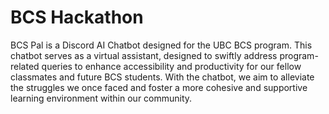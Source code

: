 # BCS Hackathon

BCS Pal is a Discord AI Chatbot designed for the UBC BCS program. This chatbot serves as a virtual assistant, designed to swiftly address program-related queries to enhance accessibility and productivity for our fellow classmates and future BCS students. With the chatbot, we aim to alleviate the struggles we once faced and foster a more cohesive and supportive learning environment within our community.
